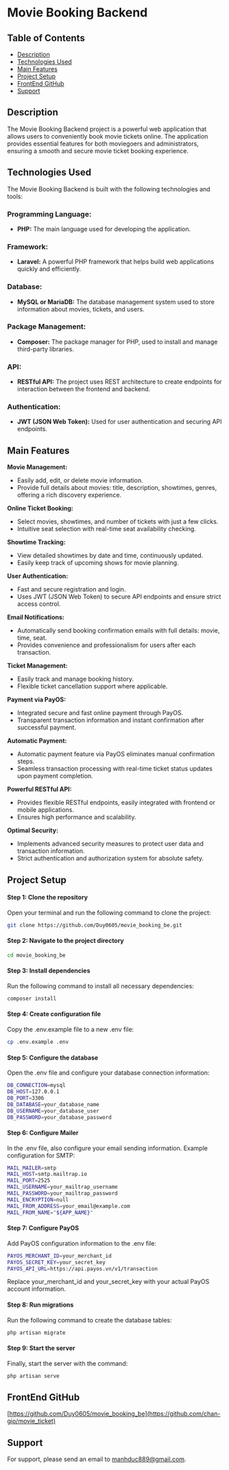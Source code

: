 # Movie Booking Backend

## Table of Contents
- [Description](#description)
- [Technologies Used](#technologies-used)
- [Main Features](#main-features)
- [Project Setup](#project-setup)
- [FrontEnd GitHub](#frontend-github)
- [Support](#support)

## Description
The Movie Booking Backend project is a powerful web application that allows users to conveniently book movie tickets online. The application provides essential features for both moviegoers and administrators, ensuring a smooth and secure movie ticket booking experience.

## Technologies Used
The Movie Booking Backend is built with the following technologies and tools:

### Programming Language:
- **PHP:** The main language used for developing the application.

### Framework:
- **Laravel:** A powerful PHP framework that helps build web applications quickly and efficiently.

### Database:
- **MySQL or MariaDB:** The database management system used to store information about movies, tickets, and users.

### Package Management:
- **Composer:** The package manager for PHP, used to install and manage third-party libraries.

### API:
- **RESTful API:** The project uses REST architecture to create endpoints for interaction between the frontend and backend.

### Authentication:
- **JWT (JSON Web Token):** Used for user authentication and securing API endpoints.

## Main Features

**Movie Management:**
  - Easily add, edit, or delete movie information.
  - Provide full details about movies: title, description, showtimes, genres, offering a rich discovery experience.

**Online Ticket Booking:**
  - Select movies, showtimes, and number of tickets with just a few clicks.
  - Intuitive seat selection with real-time seat availability checking.

**Showtime Tracking:**
  - View detailed showtimes by date and time, continuously updated.
  - Easily keep track of upcoming shows for movie planning.

**User Authentication:**
  - Fast and secure registration and login.
  - Uses JWT (JSON Web Token) to secure API endpoints and ensure strict access control.

**Email Notifications:**
  - Automatically send booking confirmation emails with full details: movie, time, seat.
  - Provides convenience and professionalism for users after each transaction.

**Ticket Management:**
  - Easily track and manage booking history.
  - Flexible ticket cancellation support where applicable.

**Payment via PayOS:**
  - Integrated secure and fast online payment through PayOS.
  - Transparent transaction information and instant confirmation after successful payment.

**Automatic Payment:**
  - Automatic payment feature via PayOS eliminates manual confirmation steps.
  - Seamless transaction processing with real-time ticket status updates upon payment completion.

**Powerful RESTful API:**
  - Provides flexible RESTful endpoints, easily integrated with frontend or mobile applications.
  - Ensures high performance and scalability.

**Optimal Security:**
   - Implements advanced security measures to protect user data and transaction information.
   - Strict authentication and authorization system for absolute safety.

## Project Setup

#### Step 1: Clone the repository
Open your terminal and run the following command to clone the project:
```bash
git clone https://github.com/Duy0605/movie_booking_be.git
```

#### Step 2: Navigate to the project directory
```bash
cd movie_booking_be
```

#### Step 3: Install dependencies
Run the following command to install all necessary dependencies:
```bash
composer install
```

#### Step 4: Create configuration file
Copy the .env.example file to a new .env file:
```bash
cp .env.example .env
```

#### Step 5: Configure the database
Open the .env file and configure your database connection information:
```bash
DB_CONNECTION=mysql
DB_HOST=127.0.0.1
DB_PORT=3306
DB_DATABASE=your_database_name
DB_USERNAME=your_database_user
DB_PASSWORD=your_database_password
```

#### Step 6: Configure Mailer
In the .env file, also configure your email sending information. Example configuration for SMTP:
```bash
MAIL_MAILER=smtp
MAIL_HOST=smtp.mailtrap.io
MAIL_PORT=2525
MAIL_USERNAME=your_mailtrap_username
MAIL_PASSWORD=your_mailtrap_password
MAIL_ENCRYPTION=null
MAIL_FROM_ADDRESS=your_email@example.com
MAIL_FROM_NAME="${APP_NAME}"
```

#### Step 7: Configure PayOS
Add PayOS configuration information to the .env file:
```bash
PAYOS_MERCHANT_ID=your_merchant_id
PAYOS_SECRET_KEY=your_secret_key
PAYOS_API_URL=https://api.payos.vn/v1/transaction
```
Replace your_merchant_id and your_secret_key with your actual PayOS account information.

#### Step 8: Run migrations
Run the following command to create the database tables:
```bash
php artisan migrate
```

#### Step 9: Start the server
Finally, start the server with the command:
```bash
php artisan serve
```

## FrontEnd GitHub

[https://github.com/Duy0605/movie_booking_be](https://github.com/chan-gio/movie_ticket)

## Support

For support, please send an email to manhduc889@gmail.com.
